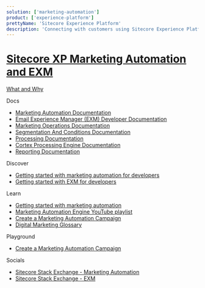 ```yaml
---
solution: ['marketing-automation']
product: ['experience-platform']
prettyName: 'Sitecore Experience Platform'
description: 'Connecting with customers using Sitecore Experience Platform marketing automation and email experience manager (EXM)'
---
```

# [Sitecore XP Marketing Automation and EXM]()

[What and Why]()

Docs

 - [Marketing Automation Documentation](https://doc.sitecore.com/en/developers/101/sitecore-experience-platform/marketing-automation.html)
 - [Email Experience Manager (EXM) Developer Documentation](https://doc.sitecore.com/en/developers/exm/101/email-experience-manager/index-en.html)
 - [Marketing Operations Documentation](https://doc.sitecore.com/en/users/101/sitecore-experience-platform/marketing-operations.html)
 - [Segmentation And Conditions Documentation](https://doc.sitecore.com/en/developers/101/sitecore-experience-platform/segmentation-engine.html)
 - [Processing Documentation](https://doc.sitecore.com/en/developers/101/sitecore-experience-platform/processing.html)
 - [Cortex Processing Engine Documentation](https://doc.sitecore.com/en/developers/101/sitecore-experience-platform/sitecore-cortex-processing-engine.html)
 - [Reporting Documentation](https://doc.sitecore.com/en/developers/101/sitecore-experience-platform/reporting.html)

Discover
- [Getting started with marketing automation for developers](https://doc.sitecore.com/en/developers/101/sitecore-experience-platform/getting-started-with-marketing-automation-for-developers.html)
- [Getting started with EXM for developers](https://doc.sitecore.com/en/developers/exm/101/email-experience-manager/getting-started-with-exm-for-developers.html)

Learn
 - [Getting started with marketing automation](https://doc.sitecore.com/en/developers/101/sitecore-experience-platform/getting-started-with-marketing-automation-for-developers.html)
 - [Marketing Automation Engine YouTube playlist](https://www.youtube.com/watch?v=-44xRa0ju2k&list=PL1jJVFm_lGnyicywCcwcWa8RtsoiJEbC9)
 - [Create a Marketing Automation Campaign](https://doc.sitecore.com/en/users/101/sitecore-experience-platform/create-a-marketing-automation-campaign.html)
 - [Digital Marketing Glossary](https://doc.sitecore.com/en/users/101/sitecore-experience-platform/digital-marketing-glossary.html)

Playground

 - [Create a Marketing Automation Campaign](https://doc.sitecore.com/en/users/101/sitecore-experience-platform/create-a-marketing-automation-campaign.html)

Socials
- [Sitecore Stack Exchange - Marketing Automation](https://sitecore.stackexchange.com/questions/tagged/marketing-automation)
- [Sitecore Stack Exchange - EXM](https://sitecore.stackexchange.com/questions/tagged/exm)